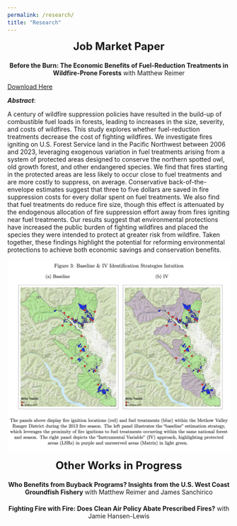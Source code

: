 ```yaml
---
permalink: /research/
title: "Research"
---
```


<div style="text-align: center; font-size: 24px; font-weight: bold; margin-bottom: 20px;">
  Job Market Paper
</div>
<!-- Add a smaller margin to control spacing -->

<center><b>Before the Burn: The Economic Benefits of Fuel-Reduction Treatments in Wildfire-Prone Forests</b> with Matthew Reimer</center>

[Download Here](https://frederikstrabo.github.io/files/Strabo_JMP.pdf)




***Abstract***:

A century of wildfire suppression policies have resulted in the build-up of combustible fuel loads in forests, leading to increases in the size, severity, and costs of wildfires. This study explores whether fuel-reduction treatments decrease the cost of fighting wildfires. We investigate fires igniting on U.S. Forest Service land in the Pacific Northwest between 2006 and 2023, leveraging exogenous variation in fuel treatments arising from a system of protected areas designed to conserve the northern spotted owl, old growth forest, and other endangered species. We find that fires starting in the protected areas are less likely to occur close to fuel treatments and are more costly to suppress, on average. Conservative back-of-the-envelope estimates suggest that three to five dollars are saved in fire suppression costs for every dollar spent on fuel treatments. We also find that fuel treatments do reduce fire size, though this effect is attenuated by the endogenous allocation of fire suppression effort away from fires igniting near fuel treatments. Our results suggest that environmental protections have increased the public burden of fighting wildfires and placed the species they were intended to protect at greater risk from wildfire. Taken together, these findings highlight the potential for reforming environmental protections to achieve both economic savings and conservation benefits.

![](/images/IV_Intuition.png)



<div style="text-align: center; font-size: 24px; font-weight: bold; margin-bottom: 20px;">
  Other Works in Progress
</div>

<center><b>Who Benefits from Buyback Programs? Insights from the U.S. West Coast Groundfish Fishery</b> with Matthew Reimer and James Sanchirico</center>

<div style="margin-bottom: 20px;"></div>

<center><b> Fighting Fire with Fire: Does Clean Air Policy Abate Prescribed Fires?</b> with Jamie Hansen-Lewis</center>


